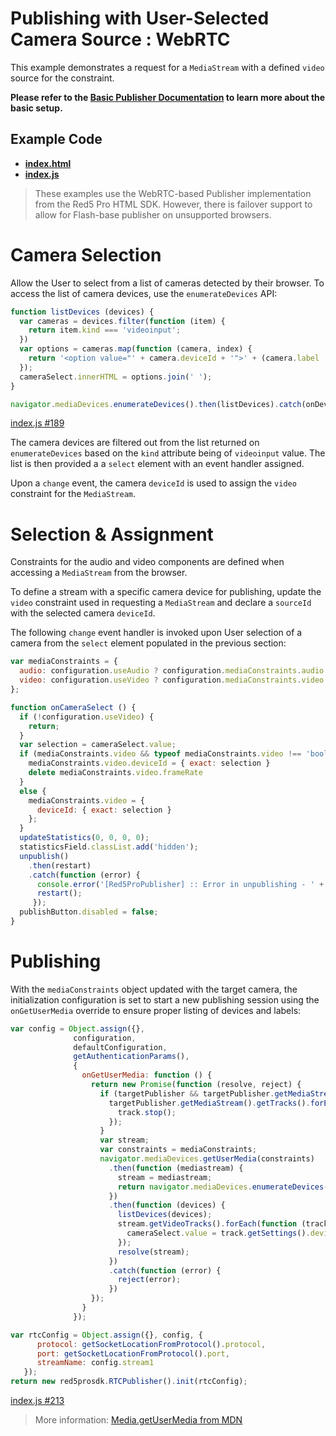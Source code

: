 # Publishing with User-Selected Camera Source : WebRTC

This example demonstrates a request for a `MediaStream` with a defined `video` source for the constraint.

**Please refer to the [Basic Publisher Documentation](../publish/README.md) to learn more about the basic setup.**

## Example Code

- **[index.html](index.html)**
- **[index.js](index.js)**

> These examples use the WebRTC-based Publisher implementation from the Red5 Pro HTML SDK. However, there is failover support to allow for Flash-base publisher on unsupported browsers.

# Camera Selection

Allow the User to select from a list of cameras detected by their browser. To access the list of camera devices, use the `enumerateDevices` API:

```js
function listDevices (devices) {
  var cameras = devices.filter(function (item) {
    return item.kind === 'videoinput';
  })
  var options = cameras.map(function (camera, index) {
    return '<option value="' + camera.deviceId + '">' + (camera.label || 'camera ' + index) + '</option>';
  });
  cameraSelect.innerHTML = options.join(' ');
}

navigator.mediaDevices.enumerateDevices().then(listDevices).catch(onDeviceError);
```

[index.js #189](index.js#L189)

The camera devices are filtered out from the list returned on `enumerateDevices` based on the `kind` attribute being of `videoinput` value. The list is then provided a a `select` element with an event handler assigned.

Upon a `change` event, the camera `deviceId` is used to assign the `video` constraint for the `MediaStream`.

# Selection & Assignment

Constraints for the audio and video components are defined when accessing a `MediaStream` from the browser.

To define a stream with a specific camera device for publishing, update the `video` constraint used in requesting a `MediaStream` and declare a `sourceId` with the selected camera `deviceId`.

The following `change` event handler is invoked upon User selection of a camera from the `select` element populated in the previous section:

```js
var mediaConstraints = {
  audio: configuration.useAudio ? configuration.mediaConstraints.audio : false,
  video: configuration.useVideo ? configuration.mediaConstraints.video : false,
};

function onCameraSelect () {
  if (!configuration.useVideo) {
    return;
  }
  var selection = cameraSelect.value;
  if (mediaConstraints.video && typeof mediaConstraints.video !== 'boolean') {
    mediaConstraints.video.deviceId = { exact: selection }
    delete mediaConstraints.video.frameRate
  }
  else {
    mediaConstraints.video = {
      deviceId: { exact: selection }
    };
  }
  updateStatistics(0, 0, 0, 0);
  statisticsField.classList.add('hidden');
  unpublish()
    .then(restart)
    .catch(function (error) {
      console.error('[Red5ProPublisher] :: Error in unpublishing - ' + error);
      restart();
     });
  publishButton.disabled = false;
}
```

# Publishing

With the `mediaConstraints` object updated with the target camera, the initialization configuration is set to start a new publishing session using the `onGetUserMedia` override to ensure proper listing of devices and labels:

```js
var config = Object.assign({},
              configuration,
              defaultConfiguration,
              getAuthenticationParams(),
              {
                onGetUserMedia: function () {
                  return new Promise(function (resolve, reject) {
                    if (targetPublisher && targetPublisher.getMediaStream()) {
                      targetPublisher.getMediaStream().getTracks().forEach(function(track) {
                        track.stop();
                      });
                    }
                    var stream;
                    var constraints = mediaConstraints;
                    navigator.mediaDevices.getUserMedia(constraints)
                      .then(function (mediastream) {
                        stream = mediastream;
                        return navigator.mediaDevices.enumerateDevices()
                      })
                      .then(function (devices) {
                        listDevices(devices);
                        stream.getVideoTracks().forEach(function (track) {
                          cameraSelect.value = track.getSettings().deviceId;
                        });
                        resolve(stream);
                      })
                      .catch(function (error) {
                        reject(error);
                      })
                  });
                }
              });

var rtcConfig = Object.assign({}, config, {
      protocol: getSocketLocationFromProtocol().protocol,
      port: getSocketLocationFromProtocol().port,
      streamName: config.stream1
   });
return new red5prosdk.RTCPublisher().init(rtcConfig);
```

[index.js #213](index.js#L213)

> More information: [Media.getUserMedia from MDN](https://developer.mozilla.org/en-US/docs/Web/API/MediaDevices/getUserMedia)

